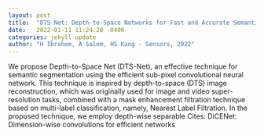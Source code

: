 ```yaml
---
layout: post
title:  "DTS-Net: Depth-to-Space Networks for Fast and Accurate Semantic Object Segmentation"
date:   2022-01-11 11:24:28 -0400
categories: jekyll update
author: "H Ibrahem, A Salem, HS Kang - Sensors, 2022"
---
```

We propose Depth-to-Space Net (DTS-Net), an effective technique for semantic segmentation using the efficient sub-pixel convolutional neural network. This technique is inspired by depth-to-space (DTS) image reconstruction, which was originally used for image and video super-resolution tasks, combined with a mask enhancement filtration technique based on multi-label classification, namely, Nearest Label Filtration. In the proposed technique, we employ depth-wise separable Cites: DiCENet: Dimension-wise convolutions for efficient networks